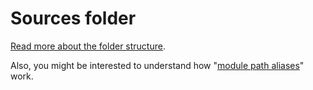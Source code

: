 Sources folder
===

[Read more about the folder structure](https://unlyed.github.io/next-right-now/reference/folder-structure).

Also, you might be interested to understand how "[module path aliases](https://unlyed.github.io/next-right-now/reference/module-path-aliases)" work.

